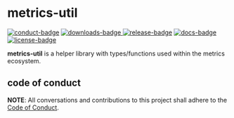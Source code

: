 # metrics-util

[![conduct-badge][]][conduct] [![downloads-badge][] ![release-badge][]][crate] [![docs-badge][]][docs] [![license-badge][]](#license)

[conduct-badge]: https://img.shields.io/badge/%E2%9D%A4-code%20of%20conduct-blue.svg
[downloads-badge]: https://img.shields.io/crates/d/metrics-util.svg
[release-badge]: https://img.shields.io/crates/v/metrics-util.svg
[license-badge]: https://img.shields.io/crates/l/metrics-util.svg
[docs-badge]: https://docs.rs/metrics-util/badge.svg
[conduct]: https://github.com/metrics-rs/metrics-util/blob/master/CODE_OF_CONDUCT.md
[crate]: https://crates.io/crates/metrics-util
[docs]: https://docs.rs/metrics-util

__metrics-util__ is a helper library with types/functions used within the metrics ecosystem.

## code of conduct

**NOTE**: All conversations and contributions to this project shall adhere to the [Code of Conduct][conduct].
